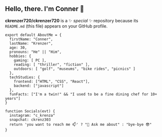 ## Hello, there.   I'm Conner 👋


**ckrenzer720/ckrenzer720** is a ✨ _special_ ✨ repository because its `README.md` (this file) appears on your GitHub profile.


```
export default AboutMe = {
  firstName: "Conner",
  lastName: "Krenzer",
  age: 30,
  pronouns: "He" || "Him",
  hobbies: {
    gaming: [ PC ],
    reading: [ "thriller", "fiction" ],
    outdoors: [ "golf", "museums", "bike rides", "picnics" ]
  },
  techStudies: {
    frontend: ["HTML", "CSS", "React"],
    backend: ["javascript"]
  },
  funFacts: ["I'm a twin!" && "I used to be a fine dining chef for 10+ years"]
}

function Socials(evt) {
  instagram: "c_krenza"
  snapchat: ckrenz303
  return 'you want to reach me 📫' ? "💬 Ask me about" : "bye-bye 😎"
}
```
